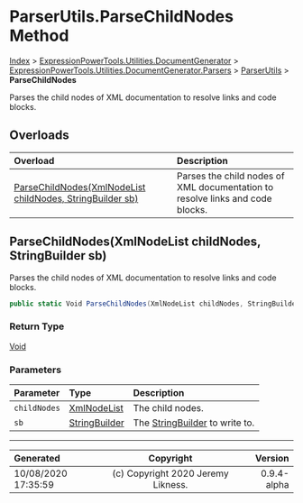 ﻿# ParserUtils.ParseChildNodes Method

[Index](../index.md) > [ExpressionPowerTools.Utilities.DocumentGenerator](ExpressionPowerTools.Utilities.DocumentGenerator.a.md) > [ExpressionPowerTools.Utilities.DocumentGenerator.Parsers](ExpressionPowerTools.Utilities.DocumentGenerator.Parsers.n.md) > [ParserUtils](ExpressionPowerTools.Utilities.DocumentGenerator.Parsers.ParserUtils.cs.md) > **ParseChildNodes**

Parses the child nodes of XML documentation to resolve links and code blocks.

## Overloads

| Overload | Description |
| :-- | :-- |
| [ParseChildNodes(XmlNodeList childNodes, StringBuilder sb)](#parsechildnodesxmlnodelist-childnodes-stringbuilder-sb) | Parses the child nodes of XML documentation to resolve links and code blocks. |
## ParseChildNodes(XmlNodeList childNodes, StringBuilder sb)

Parses the child nodes of XML documentation to resolve links and code blocks.

```csharp
public static Void ParseChildNodes(XmlNodeList childNodes, StringBuilder sb)
```

### Return Type

 [Void](https://docs.microsoft.com/dotnet/api/system.void) 

### Parameters

| Parameter | Type | Description |
| :-- | :-- | :-- |
| `childNodes` | [XmlNodeList](https://docs.microsoft.com/dotnet/api/system.xml.xmlnodelist) | The child nodes. |
| `sb` | [StringBuilder](https://docs.microsoft.com/dotnet/api/system.text.stringbuilder) | The [StringBuilder](https://docs.microsoft.com/dotnet/api/system.text.stringbuilder) to write to. |



---

| Generated | Copyright | Version |
| :-- | :-: | --: |
| 10/08/2020 17:35:59 | (c) Copyright 2020 Jeremy Likness. | 0.9.4-alpha |
